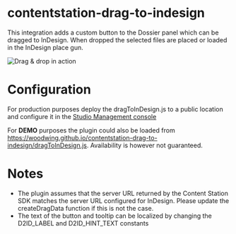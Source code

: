 # contentstation-drag-to-indesign
This integration adds a custom button to the Dossier panel which can be dragged to InDesign. When dropped the selected files are placed or loaded in the InDesign place gun.

![Drag & drop in action](https://github.com/WoodWing/contentstation-drag-to-indesign/blob/master/drag-to-indesign.gif "Drag & drop in action")

# Configuration
For production purposes deploy the dragToInDesign.js to a public location and configure it in the [Studio Management console](https://helpcenter.woodwing.com/hc/en-us/articles/4404782940561-Managing-plug-ins-in-Studio)

For **DEMO** purposes the plugin could also be loaded from https://woodwing.github.io/contentstation-drag-to-indesign/dragToInDesign.js. Availability is however not guaranteed.


# Notes
* The plugin assumes that the server URL returned by the Content Station SDK matches the server URL configured for InDesign. Please update the createDragData function if this is not the case. 
* The text of the button and tooltip can be localized by changing the D2ID_LABEL and D2ID_HINT_TEXT constants
